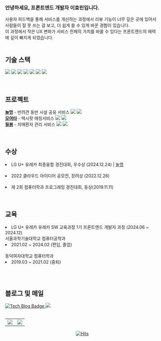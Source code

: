 
<h3>안녕하세요, 프론트엔드 개발자 이효린입니다.</h3>
사용자 피드백을 통해 서비스를 개선하는 과정에서 리뷰 기능이 너무 깊은 곳에 있어서 사람들이 잘 못 쓰는 걸 보고, 더 쉽게 쓸 수 있게 바꾼 경험이 있습니다.  <br/>
이 과정에서 작은 UX 변화가 서비스 전체의 가치를 바꿀 수 있다는 프론트엔드의 매력에 깊이 빠지게 되었습니다. <br/>
  <br/>






<div align="start">
<h2>기술 스택</h2>
<img src="https://img.shields.io/badge/HTML5-E34F26?style=flat&logo=HTML5&logoColor=white"/> 
<img src="https://img.shields.io/badge/CSS3-1572B6?style=flat&logo=CSS3&logoColor=white"/> 
<img src="https://img.shields.io/badge/JavaScript-F7DF1E?style=flat&logo=JavaScript&logoColor=white"/>
<img src="https://img.shields.io/badge/React-61DAFB?style=flat&logo=React&logoColor=white"/> 
<img src="https://img.shields.io/badge/typescript-3178C6?style=flat&logo=typescript&logoColor=white"/>
<img src="https://img.shields.io/badge/Tanstack-query-FF4154?style=flat&logo=reactquery&logoColor=white"/>
<img src="https://img.shields.io/badge/React%20Native-61DAFB?style=flat&logo=react&logoColor=white"/>
 <br/>
 <br/><br/>


<h2>프로젝트</h2>
<strong><a href = "https://github.com/Nolmung/Nolmung-client">놀멍</a></strong> - 반려견 동반 시설 공유 서비스 <img src="https://img.shields.io/badge/React-61DAFB?style=flat"/>  <img src="https://img.shields.io/badge/TS-3178C6?style=flat"/> 
 <br/>
<strong><a href = "https://github.com/TeamFighting/moyeota-web">모여타</a></strong> - 택시팟 매칭서비스 <img src="https://img.shields.io/badge/React-61DAFB?style=flat"/>  <img src="https://img.shields.io/badge/TS-3178C6?style=flat"/>
 <br/>
<strong><a href = "https://github.com/One-Hunnit/Fillbom-Front">필봄</a></strong> - 치매환자 관리 서비스 <img src="https://img.shields.io/badge/RN-61DAFB?style=flat"/>  <img src="https://img.shields.io/badge/TS-3178C6?style=flat"/>
 <br/>
</div>
 <br/>
 <br/>

<h2>수상</h2>
<li>LG U+ 유레카 최종융합 경진대회, 우수상 (2024.12.24) |  <a href = "https://github.com/Nolmung/Nolmung-client">놀멍</a> </li>
 <br/>
<li>2022 클라우드 아이디어 공모전, 장려상 (2022.12.26) </li> <br/>
<li>제 2회 컴퓨터학과 프로그래밍 경진대회, 동상(2019.11.11)</li>
<br/>
 <br/>
 
<h2>교육</h2>
<li>LG U+ 유레카 유레카 SW 교육과정 1기 프론트엔드 개발자 과정 (2024.06 ~ 2024.12)</li>
서울과학기술대학교 컴퓨터공학과 <br/>
<li>2021.02 ~ 2024.02 (편입, 졸업)</li> <br/>
동덕여자대학교 컴퓨터학과 <br/>
<li>2019.03 ~ 2021.02 (중퇴)</li>

 <br/><br/>
</div>



<h2>블로그 및 메일</h2>
  <div>
     <a href="https://hyorish03.tistory.com/">
       <img src="http://img.shields.io/badge/-Tech%20blog-black?style=flat-square&logo=github" alt="Tech Blog Badge"/>
     </a>    
    <a href="mailto:hyorish2001@gmail.com"><img src="https://img.shields.io/badge/Gmail-d14836?style=flat-square&logo=Gmail&logoColor=white&link=mailto:hyorish2001@gmail.com)"/></a>
    </div>
    <br />
    <div>
    
<div align='center'>

<table>
  <tr>
    <td>
      <a href="https://wakatime.com/@hyorish03">
        <img src="https://github-readme-stats.vercel.app/api/wakatime?username=hyorish03&layout=compact" />
      </a>
    </td>
    <td>
      <a href="https://github.com/anuraghazra/github-readme-stats">
        <img src="https://github-readme-stats.vercel.app/api?username=hyorish03" />
      </a>
    </td>
  </tr>
</table>

[![Hits](https://hits.seeyoufarm.com/api/count/incr/badge.svg?url=https%3A%2F%2Fgithub.com%2Fhyorish03&count_bg=%23D2A5F8&title_bg=%23555555&icon=&icon_color=%23E7E7E7&title=hits&edge_flat=false)](https://hits.seeyoufarm.com)

</div>
